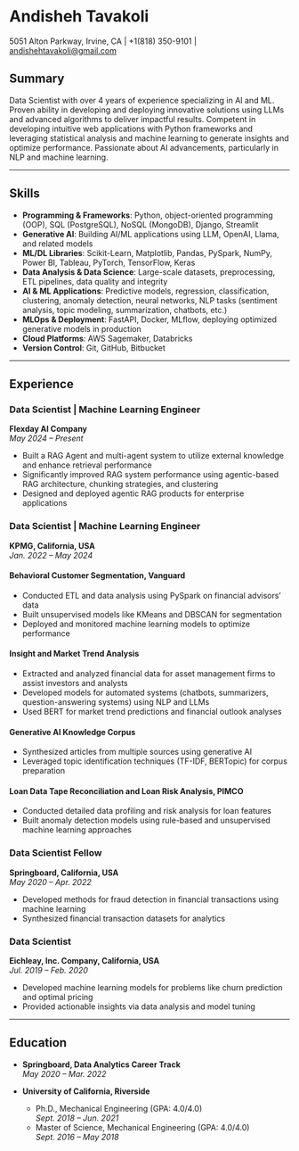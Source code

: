 # Andisheh Tavakoli  
5051 Alton Parkway, Irvine, CA | +1(818) 350-9101 | andishehtavakoli@gmail.com  

## Summary  
Data Scientist with over 4 years of experience specializing in AI and ML. Proven ability in developing and deploying innovative solutions using LLMs and advanced algorithms to deliver impactful results. Competent in developing intuitive web applications with Python frameworks and leveraging statistical analysis and machine learning to generate insights and optimize performance. Passionate about AI advancements, particularly in NLP and machine learning.

---

## Skills  

- **Programming & Frameworks**: Python, object-oriented programming (OOP), SQL (PostgreSQL), NoSQL (MongoDB), Django, Streamlit  
- **Generative AI**: Building AI/ML applications using LLM, OpenAI, Llama, and related models  
- **ML/DL Libraries**: Scikit-Learn, Matplotlib, Pandas, PySpark, NumPy, Power BI, Tableau, PyTorch, TensorFlow, Keras  
- **Data Analysis & Data Science**: Large-scale datasets, preprocessing, ETL pipelines, data quality and integrity  
- **AI & ML Applications**: Predictive models, regression, classification, clustering, anomaly detection, neural networks, NLP tasks (sentiment analysis, topic modeling, summarization, chatbots, etc.)  
- **MLOps & Deployment**: FastAPI, Docker, MLflow, deploying optimized generative models in production  
- **Cloud Platforms**: AWS Sagemaker, Databricks  
- **Version Control**: Git, GitHub, Bitbucket  

---

## Experience  

### Data Scientist | Machine Learning Engineer  
**Flexday AI Company**  
_May 2024 – Present_  
- Built a RAG Agent and multi-agent system to utilize external knowledge and enhance retrieval performance  
- Significantly improved RAG system performance using agentic-based RAG architecture, chunking strategies, and clustering  
- Designed and deployed agentic RAG products for enterprise applications  

### Data Scientist | Machine Learning Engineer  
**KPMG, California, USA**  
_Jan. 2022 – May 2024_  

#### Behavioral Customer Segmentation, Vanguard  
- Conducted ETL and data analysis using PySpark on financial advisors’ data  
- Built unsupervised models like KMeans and DBSCAN for segmentation  
- Deployed and monitored machine learning models to optimize performance  

#### Insight and Market Trend Analysis  
- Extracted and analyzed financial data for asset management firms to assist investors and analysts  
- Developed models for automated systems (chatbots, summarizers, question-answering systems) using NLP and LLMs  
- Used BERT for market trend predictions and financial outlook analyses  

#### Generative AI Knowledge Corpus  
- Synthesized articles from multiple sources using generative AI  
- Leveraged topic identification techniques (TF-IDF, BERTopic) for corpus preparation  

#### Loan Data Tape Reconciliation and Loan Risk Analysis, PIMCO  
- Conducted detailed data profiling and risk analysis for loan features  
- Built anomaly detection models using rule-based and unsupervised machine learning approaches  

### Data Scientist Fellow  
**Springboard, California, USA**  
_May 2020 – Apr. 2022_  
- Developed methods for fraud detection in financial transactions using machine learning  
- Synthesized financial transaction datasets for analytics  

### Data Scientist  
**Eichleay, Inc. Company, California, USA**  
_Jul. 2019 – Feb. 2020_  
- Developed machine learning models for problems like churn prediction and optimal pricing  
- Provided actionable insights via data analysis and model tuning  

---

## Education  

- **Springboard, Data Analytics Career Track**  
  _May 2020 – Mar. 2022_  

- **University of California, Riverside**  
  - Ph.D., Mechanical Engineering (GPA: 4.0/4.0)  
    _Sept. 2018 – Jun. 2021_  
  - Master of Science, Mechanical Engineering (GPA: 4.0/4.0)  
    _Sept. 2016 – May 2018_
